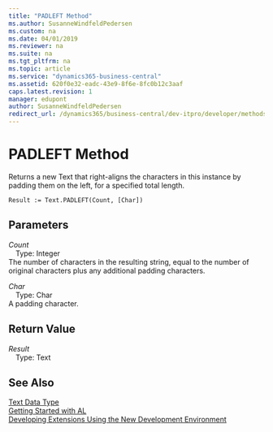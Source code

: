 ```yaml
---
title: "PADLEFT Method"
ms.author: SusanneWindfeldPedersen
ms.custom: na
ms.date: 04/01/2019
ms.reviewer: na
ms.suite: na
ms.tgt_pltfrm: na
ms.topic: article
ms.service: "dynamics365-business-central"
ms.assetid: 620f0e32-eadc-43e9-8f6e-8fc0b12c3aaf
caps.latest.revision: 1
manager: edupont
author: SusanneWindfeldPedersen
redirect_url: /dynamics365/business-central/dev-itpro/developer/methods-auto/library
---
```


# PADLEFT Method
Returns a new Text that right-aligns the characters in this instance by padding them on the left, for a specified total length.  
```  
Result := Text.PADLEFT(Count, [Char])  
```  
## Parameters
*Count*    
&emsp;Type: Integer  
The number of characters in the resulting string, equal to the number of original characters plus any additional padding characters.  
  
*Char*    
&emsp;Type: Char  
A padding character.  
  
## Return Value
*Result*  
&emsp;Type: Text  
  
## See Also
[Text Data Type](../datatypes/devenv-text-data-type.md)  
[Getting Started with AL](../devenv-get-started.md)  
[Developing Extensions Using the New Development Environment](../devenv-dev-overview.md)  
